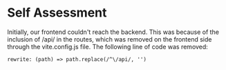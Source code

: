 # Self Assessment

Initially, our frontend couldn't reach the backend. This was because of the inclusion of /api/ in the routes, which was removed on the frontend side through the vite.config.js file.
The following line of code was removed:

```
rewrite: (path) => path.replace(/^\/api/, '')
```

# 